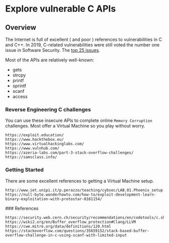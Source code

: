 # Explore vulnerable C APIs
## Overview
The Internet is full of excellent ( and poor ) references to vulnerabilities in C and C++.  In 2019, C-related vulnerabilities were still voted the number one issue in Software Security.  The [top 25 issues](https://cwe.mitre.org/).

Most of the APIs are relatively well-known:

- gets
- strcpy
- printf
- sprintf
- scanf
- access

### Reverse Engineering C challenges
You can use these insecure APIs to complete online `Memory Corruption` challenges.  Most offer a Virtual Machine so you play without worry.
```
https://exploit.education/
https://www.hackthebox.eu/
https://www.virtualhackinglabs.com/
https://www.vulnhub.com/
https://azeria-labs.com/part-3-stack-overflow-challenges/
https://samsclass.info/
```
### Getting Started
There are some excellent references to getting a Virtual Machine setup.
```
http://www.iet.unipi.it/p.perazzo/teaching/cybsec/LAB.01.Phoenix_setup.pdf
https://null-byte.wonderhowto.com/how-to/exploit-development-learn-binary-exploitation-with-protostar-0181154/
```
### References
```
https://security.web.cern.ch/security/recommendations/en/codetools/c.shtml
https://wiki2.org/en/Buffer_overflow_protection#Clang/LLVM
https://cwe.mitre.org/data/definitions/120.html
https://stackoverflow.com/questions/35659152/stack-based-buffer-overflow-challenge-in-c-using-scanf-with-limited-input

```
